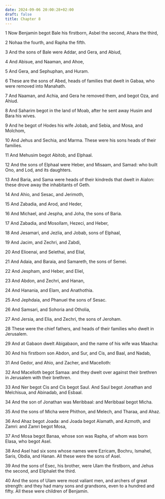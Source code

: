 ```yaml
---
date: 2024-09-06 20:00:28+02:00
draft: false
title: Chapter 8
---
```




1 Now Benjamin begot Bale his firstborn, Asbel the second, Ahara the third,

2 Nohaa the fourth, and Rapha the fifth.

3 And the sons of Bale were Addar, and Gera, and Abiud,

4 And Abisue, and Naaman, and Ahoe,

5 And Gera, and Sephuphan, and Huram.

6 These are the sons of Abed, heads of families that dwelt in Gabaa, who were removed into Manahath.

7 And Naaman, and Achia, and Gera he removed them, and begot Oza, and Ahiud.

8 And Saharim begot in the land of Moab, after he sent away Husim and Bara his wives.

9 And he begot of Hodes his wife Jobab, and Sebia, and Mosa, and Molchom,

10 And Jehus and Sechia, and Marma. These were his sons heads of their families.

11 And Mehusim begot Abitob, and Elphaal.

12 And the sons of Elphaal were Heber, and Misaam, and Samad: who built Ono, and Lod, and its daughters.

13 And Baria, and Sama were heads of their kindreds that dwelt in Aialon: these drove away the inhabitants of Geth.

14 And Ahio, and Sesac, and Jerimoth,

15 And Zabadia, and Arod, and Heder,

16 And Michael, and Jespha, and Joha, the sons of Baria.

17 And Zabadia, and Mosollam, Hezeci, and Heber,

18 And Jesamari, and Jezlia, and Jobab, sons of Elphaal,

19 And Jacim, and Zechri, and Zabdi,

20 And Elioenai, and Selethai, and Elial,

21 And Adaia, and Baraia, and Samareth, the sons of Semei.

22 And Jespham, and Heber, and Eliel,

23 And Abdon, and Zechri, and Hanan,

24 And Hanania, and Elam, and Anathothia.

25 And Jephdaia, and Phanuel the sons of Sesac.

26 And Samsari, and Sohoria and Otholia,

27 And Jersia, and Elia, and Zechri, the sons of Jeroham.

28 These were the chief fathers, and heads of their families who dwelt in Jerusalem.

29 And at Gabaon dwelt Abigabaon, and the name of his wife was Maacha:

30 And his firstborn son Abdon, and Sur, and Cis, and Baal, and Nadab,

31 And Gedor, and Ahio, and Zacher, and Macelloth:

32 And Macelloth begot Samaa: and they dwelt over against their brethren in Jerusalem with their brethren.

33 And Ner begot Cis and Cis begot Saul. And Saul begot Jonathan and Melchisua, and Abinadab, and Esbaal.

34 And the son of Jonathan was Meribbaal: and Meribbaal begot Micha.

35 And the sons of Micha were Phithon, and Melech, and Tharaa, and Ahaz.

36 And Ahaz begot Joada: and Joada begot Alamath, and Azmoth, and Zamri: and Zamri begot Mosa,

37 And Mosa begot Banaa, whose son was Rapha, of whom was born Elasa, who begot Asel.

38 And Asel had six sons whose names were Ezricam, Bochru, Ismahel, Saris, Obdia, and Hanan. All these were the sons of Asel.

39 And the sons of Esec, his brother, were Ulam the firstborn, and Jehus the second, and Eliphalet the third.

40 And the sons of Ulam were most valiant men, and archers of great strength: and they had many sons and grandsons, even to a hundred and fifty. All these were children of Benjamin.

